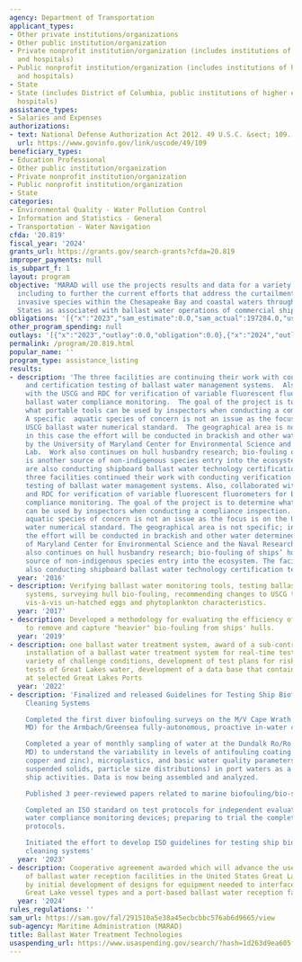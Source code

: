 ```yaml
---
agency: Department of Transportation
applicant_types:
- Other private institutions/organizations
- Other public institution/organization
- Private nonprofit institution/organization (includes institutions of higher education
  and hospitals)
- Public nonprofit institution/organization (includes institutions of higher education
  and hospitals)
- State
- State (includes District of Columbia, public institutions of higher education and
  hospitals)
assistance_types:
- Salaries and Expenses
authorizations:
- text: National Defense Authorization Act 2012. 49 U.S.C. &sect; 109.
  url: https://www.govinfo.gov/link/uscode/49/109
beneficiary_types:
- Education Professional
- Other public institution/organization
- Private nonprofit institution/organization
- Public nonprofit institution/organization
- State
categories:
- Environmental Quality - Water Pollution Control
- Information and Statistics - General
- Transportation - Water Navigation
cfda: '20.819'
fiscal_year: '2024'
grants_url: https://grants.gov/search-grants?cfda=20.819
improper_payments: null
is_subpart_f: 1
layout: program
objective: 'MARAD will use the projects results and data for a variety of purposes
  including to further the current efforts that address the curtailment of aquatic
  invasive species within the Chesapeake Bay and coastal waters throughout the United
  States as associated with ballast water operations of commercial shipping. '
obligations: '[{"x":"2023","sam_estimate":0.0,"sam_actual":197284.0,"usa_spending_actual":197284.78},{"x":"2024","sam_estimate":0.0,"sam_actual":3100000.0,"usa_spending_actual":3123569.88},{"x":"2025","sam_estimate":0.0,"sam_actual":3000000.0,"usa_spending_actual":4362814.95}]'
other_program_spending: null
outlays: '[{"x":"2023","outlay":0.0,"obligation":0.0},{"x":"2024","outlay":53250.0,"obligation":250000.0},{"x":"2025","outlay":528119.34,"obligation":0.0}]'
permalink: /program/20.819.html
popular_name: ''
program_type: assistance_listing
results:
- description: 'The three facilities are continuing their work with conducting verification
    and certification testing of ballast water management systems.  Also, collaborating
    with the USCG and RDC for verification of variable fluorescent fluorometers for
    ballast water compliance monitoring.  The goal of the project is to determine
    what portable tools can be used by inspectors when conducting a compliance inspection.
    A specific  aquatic species of concern is not an issue as the focus is on the
    USCG ballast water numerical standard.  The geographical area is not specific;
    in this case the effort will be conducted in brackish and other water determined
    by the University of Maryland Center for Environmental Science and the Naval Research
    Lab.  Work also continues on hull husbandry research; bio-fouling of ships’ hulls
    is another source of non-indigenous species entry into the ecosystem.  The facilities
    are also conducting shipboard ballast water technology certification tests. The
    three facilities continued their work with conducting verification and certification
    testing of ballast water management systems. Also, collaborated with the USCG
    and RDC for verification of variable fluorescent fluorometers for ballast water
    compliance monitoring. The goal of the project is to determine what portable tools
    can be used by inspectors when conducting a compliance inspection. A specific
    aquatic species of concern is not an issue as the focus is on the USCG ballast
    water numerical standard. The geographical area is not specific; in this case
    the effort will be conducted in brackish and other water determined by the University
    of Maryland Center for Environmental Science and the Naval Research Lab. Work
    also continues on hull husbandry research; bio-fouling of ships’ hulls is another
    source of non-indigenous species entry into the ecosystem. The facilities are
    also conducting shipboard ballast water technology certification tests. '
  year: '2016'
- description: Verifying ballast water monitoring tools, testing ballast water management
    systems, surveying hull bio-fouling, recommending changes to USCG testing protocols
    vis-à-vis un-hatched eggs and phytoplankton characteristics.
  year: '2017'
- description: Developed a methodology for evaluating the efficiency of technologies
    to remove and capture "heavier" bio-fouling from ships' hulls.
  year: '2019'
- description: one ballast water treatment system, award of a sub-contract for a shipboard
    installation of a ballast water treatment system for real-time testing over a
    variety of challenge conditions, development of test plans for risk-based mesocosm
    tests of Great Lakes water, development of a data base that contains water conditions
    at selected Great Lakes Ports
  year: '2022'
- description: 'Finalized and released Guidelines for Testing Ship Biofouling In-Water
    Cleaning Systems

    Completed the first diver biofouling surveys on the M/V Cape Wrath (in Baltimore,
    MD) for the Armbach/Greensea fully-autonomous, proactive in-water cleaning system

    Completed a year of monthly sampling of water at the Dundalk Ro/Ro Terminal (Baltimore,
    MD) to understand the variability in levels of antifouling coating metal (e.g.,
    copper and zinc), microplastics, and basic water quality parameters (e.g., total
    suspended solids, particle size distributions) in port waters as a result of commercial
    ship activities. Data is now being assembled and analyzed.

    Published 3 peer-reviewed papers related to marine biofouling/bio-security

    Completed an ISO standard on test protocols for independent evaluations of ballast
    water compliance monitoring devices; preparing to trial the completed standard
    protocols.

    Initiated the effort to develop ISO guidelines for testing ship biofouling in-water
    cleaning systems'
  year: '2023'
- description: Cooperative agreement awarded which will advance the use potential
    of ballast water reception facilities in the United States Great Lakes region
    by initial development of designs for equipment needed to interface between two
    Great Lake vessel types and a port-based ballast water reception facility.
  year: '2024'
rules_regulations: ''
sam_url: https://sam.gov/fal/291510a5e38a45ecbcbbc576ab6d9665/view
sub-agency: Maritime Administration (MARAD)
title: Ballast Water Treatment Technologies
usaspending_url: https://www.usaspending.gov/search/?hash=1d263d9ea605fa3b5ee4a1ed2f3e7088
---
```

